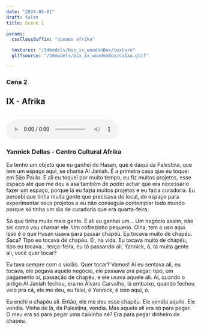 ```yaml
---
date: "2024-05-01"
draft: false
title: Scene 1

params:
  cssClassSuffix: "scenes afrika"

  textures: "/3dmodels/bix_ix_woodenBox/texture"
  gltfsource: "/3dmodels/bix_ix_woodenBox/caIxa.gltf"

---
```

### Cena 2
## IX - Afrika
<canvas id="c"></canvas>
<br>
<audio controls class="">
    <source src="/audio/Afrika_quadro.mp3"> type="audio/mpeg">Your browser does not support the audio element.
</audio>
<h3>Yannick Dellas - Centro Cultural Afrika</h3>
<p>Eu tenho um objeto que eu ganhei do Hasan, que é daqui da Palestina, que tem um espaço aqui, se chama Al Janiah. É a primeira casa que eu toquei em São Paulo. E ali eu toquei por muito tempo, eu fiz muitos projetos, esse espaço até que me deu a asa também de poder achar que era necessário fazer um espaço, porque lá eu fazia muitos projetos e eu fazia curadoria. Eu percebi que tinha muita gente que precisava do local, do espaço para experimentar seus projetos e eu não conseguia contemplar todo mundo porque só tinha um dia de curadoria que era quarta-feira.</p>

<p>Só que tinha muito mais gente. E ali eu ganhei um... Um negócio assim, não sei como vou chamar ele. Um cofrezinho pequeno. Olha, tem o uso aqui. Isso é o que Hasan usava para passar chapéu. Eu tocava muito de chapéu. Saca? Tipo eu tocava de chapéu.  Ei, na vida. Eu tocava muito de chapéu, tipo eu tocava… terça-feira, eu tô passando ali, Yannick, ó, tá muita gente ali, você quer tocar?</p>

<p>Eu tava sempre com o violão. Quer tocar? Vamos! Aí eu sentava ali, eu tocava, ele pegava aquele negócio, ele passava pra pegar, tipo, um pagamento aí, passação de chapéu, e ele usava aquele ali. Aí, quando o antigo Al Janiah fechou, era no Álvaro Carvalho, lá embaixo, quando fechou veio pra cá, ele me deu, eu falei, ó Yannick, é isso aqui, ó.</p>

<p>Eu enchi o chapéu ali. Então, ele me deu esse chapéu. Ele vendia aquilo. Ele vendia. Vinha de lá, da Palestina, vendia. Mas aquele ali era só para pegar. O meu era só para pegar uma caixinha né? Era para pegar dinheiro de chapéu.</p>
